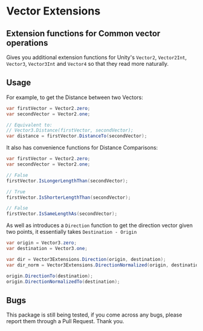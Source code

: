# Vector Extensions

## Extension functions for Common vector operations

Gives you additional extension functions for Unity's `Vector2`, `Vector2Int`, `Vector3`, `Vector3Int` and `Vector4` so that they read more naturally.

## Usage

For example, to get the Distance between two Vectors:

```csharp
var firstVector = Vector2.zero;
var secondVector = Vector2.one;

// Equivalent to: 
// Vector3.Distance(firstVector, secondVector);
var distance = firstVector.DistanceTo(secondVector);
```

It also has convenience functions for Distance Comparisons: 

```csharp
var firstVector = Vector2.zero;
var secondVector = Vector2.one;

// False
firstVector.IsLongerLengthThan(secondVector);

// True
firstVector.IsShorterLengthThan(secondVector);

// False 
firstVector.IsSameLengthAs(secondVector);

```

As well as introduces a `Direction` function to get the direction vector given two points, it essentially takes `Destination - Origin`

```csharp
var origin = Vector3.zero;
var destination = Vector3.one;

var dir = Vector3Extensions.Direction(origin, destination);
var dir_norm = Vector3Extensions.DirectionNormalized(origin, destination);

origin.DirectionTo(destination);
origin.DirectionNormalizedTo(destination);
```

## Bugs

This package is still being tested, if you come across any bugs, please report them through a Pull Request. Thank you. 

